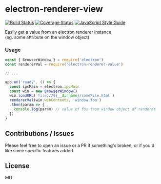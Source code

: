 # electron-renderer-view
[![Build Status](https://travis-ci.org/imsnif/electron-renderer-value.svg?branch=master)](https://travis-ci.org/imsnif/electron-renderer-value)
[![Coverage Status](https://coveralls.io/repos/github/imsnif/electron-renderer-value/badge.svg?branch=master)](https://coveralls.io/github/imsnif/electron-renderer-value?branch=master)
[![JavaScript Style Guide](https://img.shields.io/badge/code%20style-standard-brightgreen.svg)](http://standardjs.com/)


Easily get a value from an electron renderer instance   
(eg. some attribute on the window object)

### Usage
```javascript
const { BrowserWindow } = require('electron')
const rendererVal = require('electron-renderer-value')

// ...

app.on('ready', () => {
  const ipcMain = electron.ipcMain
  const win = new BrowserWindow()  
  win.loadURL(`file://${__dirname}/someFile.html`)
  rendererVal(win.webContents, 'window.foo')
  .then(param => {
    console.log(param) // value of foo from window object of renderer
  })
}
```
## Contributions / Issues
Please feel free to open an issue or a PR if something's broken, or if you'd like some specific features added.

## License
MIT

